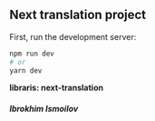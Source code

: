 ## Next translation project

First, run the development server:

```bash
npm run dev
# or
yarn dev
```

**libraris: next-translation**

##### Ibrokhim Ismoilov
